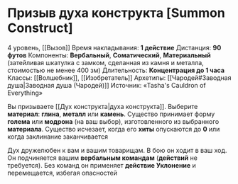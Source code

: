 # Призыв духа конструкта [Summon Construct]
4 уровень, [[Вызов]]
Время накладывания: **1 действие**
Дистанция: **90 футов**
Компоненты: **Вербальный**, **Соматический**, **Материальный** (затейливая шкатулка с замком, сделанная из камня и металла, стоимостью не менее 400 зм)
Длительность: **Концентрация до 1 часа**
Классы: [[Волшебник]], [[Изобретатель]]
Архетипы: [[Чародей#Заводная душа|Заводная душа (Чародей)]]
Источник: «Tasha's Cauldron of Everything»

Вы призываете [[Дух конструкта|духа конструкта]]. Выберите **материал**: **глина**, **металл** или **камень**. Существо принимает форму **голема** или **модрона** (на ваш выбор), изготовленного из выбранного **материала**. Существо исчезает, когда его **хиты** опускаются до **0** или когда заклинание заканчивается

Дух дружелюбен к вам и вашим товарищам. В бою он ходит в ваш ход. Он подчиняется вашим **вербальным командам** (**действий** не требуется). Без команд он применяет **действие Уклонение** и перемещается, избегая опасностей